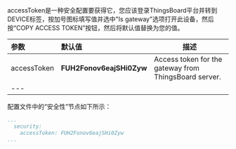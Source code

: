 
accessToken是一种安全配置要获得它，您应该登录ThingsBoard平台并转到DEVICE标签，按加号图标填写值并选中"Is gateway"选项打开此设备，然后按“COPY ACCESS TOKEN”按钮，然后将默认值替换为您的值。


|**参数**|**默认值**|**描述**|
|:-|:-|-
| accessToken              | **FUH2Fonov6eajSHi0Zyw**                     | Access token for the gateway from ThingsBoard server.|
|---

配置文件中的“安全性”节点如下所示：

```yaml
...
  security:
    accessToken: FUH2Fonov6eajSHi0Zyw
...
```
